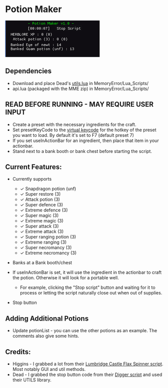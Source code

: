 # Potion Maker
<link href="/CSS/Scripts/style.css" rel="stylesheet"/>

![GUI](images/gui_ss.png "GUI")

## Dependencies
- Download and place Dead's [utils.lua](https://me.deadcod.es/dead-utils) in  MemoryError/Lua_Scripts/
- api.lua (packaged with the MME zip) in MemoryError/Lua_Scripts/

## READ BEFORE RUNNING - MAY REQUIRE USER INPUT
- Create a preset with the necessary ingredients for the craft.
- Set presetKeyCode to the [virtual keycode](https://learn.microsoft.com/en-us/windows/win32/inputdev/virtual-key-codes) for the hotkey of the preset you want to load. By default it's set to F7 (default preset 7)
- If you set useInActionBar for an ingredient, then place that item in your actionbar.
- Stand next to a bank booth or bank chest before starting the script. 

## Current Features:
- Currently supports
  - &check; Snapdragon potion (unf)
  - &check; Super restore (3)
  - &check; Attack potion (3)
  - &check; Super defence (3)
  - &check; Extreme defence (3)
  - &check; Super magic (3)
  - &check; Extreme magic (3)
  - &check; Super attack (3)
  - &check; Extreme attack (3)
  - &check; Super ranging potion (3)
  - &check; Extreme ranging (3)
  - &check; Super necromancy (3)
  - &check; Extreme necromancy (3)


-  Banks at a Bank booth/chest
- If useInActionBar is set, it will use the ingredient in the actionbar to craft the potion. Otherwise it will look for a portable well.
  - For example, clicking the "Stop script" button and waiting for it to process  or letting the script naturally close out when out of supplies.
- Stop button

## Adding Additional Potions
- Update potionList - you can use the other potions as an example. The comments also give some hints.

## Credits:
- Higgins - I grabbed a lot from their [Lumbridge Castle Flax Spinner script](https://github.com/higgins-dotcom/lua-scripts/blob/main/LumbridgeFlaxSpinner.lua). Most notably GUI and util methods.
- Dead - I grabbed the stop button code from their [Digger script](https://me.deadcod.es/dead-digger) and used their UTILS library.  